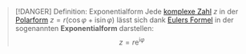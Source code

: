 > [!DANGER] Definition: Exponentialform
> Jede [komplexe Zahl](../Komplexe%20Zahlen.md) $z$ in der [Polarform](Polarform.md) $z =r(\cos\varphi +\mathrm{i}\sin\varphi)$ lässt sich dank [Eulers Formel](../Eulers%20Formel.md) in der sogenannten **Exponentialform** darstellen:
> $$z = r\mathrm{e}^{\mathrm{i}\varphi}$$